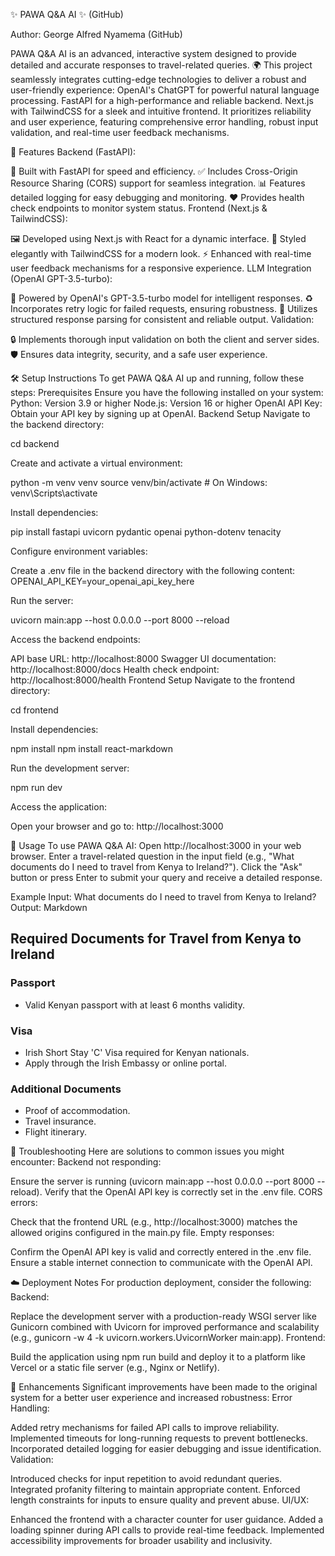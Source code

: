 ✨ PAWA Q&A AI ✨ (GitHub)


Author: George Alfred Nyamema (GitHub)

PAWA Q&A AI is an advanced, interactive system designed to provide detailed and accurate responses to travel-related queries. 🌍 This project seamlessly integrates cutting-edge technologies to deliver a robust and user-friendly experience:
OpenAI's ChatGPT for powerful natural language processing.
FastAPI for a high-performance and reliable backend.
Next.js with TailwindCSS for a sleek and intuitive frontend.
It prioritizes reliability and user experience, featuring comprehensive error handling, robust input validation, and real-time user feedback mechanisms.

🌟 Features
Backend (FastAPI):


🚀 Built with FastAPI for speed and efficiency.
✅ Includes Cross-Origin Resource Sharing (CORS) support for seamless integration.
📊 Features detailed logging for easy debugging and monitoring.
❤️ Provides health check endpoints to monitor system status.
Frontend (Next.js & TailwindCSS):


🖼️ Developed using Next.js with React for a dynamic interface.
🎨 Styled elegantly with TailwindCSS for a modern look.
⚡ Enhanced with real-time user feedback mechanisms for a responsive experience.
LLM Integration (OpenAI GPT-3.5-turbo):


🧠 Powered by OpenAI's GPT-3.5-turbo model for intelligent responses.
♻️ Incorporates retry logic for failed requests, ensuring robustness.
📝 Utilizes structured response parsing for consistent and reliable output.
Validation:


🔒 Implements thorough input validation on both the client and server sides.
🛡️ Ensures data integrity, security, and a safe user experience.

🛠️ Setup Instructions
To get PAWA Q&A AI up and running, follow these steps:
Prerequisites
Ensure you have the following installed on your system:
Python: Version 3.9 or higher
Node.js: Version 16 or higher
OpenAI API Key: Obtain your API key by signing up at OpenAI.
Backend Setup
Navigate to the backend directory:



cd backend




Create and activate a virtual environment:



python -m venv venv
source venv/bin/activate  # On Windows: venv\Scripts\activate




Install dependencies:


pip install fastapi uvicorn pydantic openai python-dotenv tenacity




Configure environment variables:


Create a .env file in the backend directory with the following content:
OPENAI_API_KEY=your_openai_api_key_here




Run the server:



uvicorn main:app --host 0.0.0.0 --port 8000 --reload




Access the backend endpoints:


API base URL: http://localhost:8000
Swagger UI documentation: http://localhost:8000/docs
Health check endpoint: http://localhost:8000/health
Frontend Setup
Navigate to the frontend directory:



cd frontend




Install dependencies:



npm install
npm install react-markdown




Run the development server:



npm run dev




Access the application:


Open your browser and go to: http://localhost:3000

🚀 Usage
To use PAWA Q&A AI:
Open http://localhost:3000 in your web browser.
Enter a travel-related question in the input field (e.g., "What documents do I need to travel from Kenya to Ireland?").
Click the "Ask" button or press Enter to submit your query and receive a detailed response.


Example
Input:
What documents do I need to travel from Kenya to Ireland?
Output:
Markdown
## Required Documents for Travel from Kenya to Ireland

### Passport
- Valid Kenyan passport with at least 6 months validity.

### Visa
- Irish Short Stay 'C' Visa required for Kenyan nationals.
- Apply through the Irish Embassy or online portal.

### Additional Documents
- Proof of accommodation.
- Travel insurance.
- Flight itinerary.



🐛 Troubleshooting
Here are solutions to common issues you might encounter:
Backend not responding:


Ensure the server is running (uvicorn main:app --host 0.0.0.0 --port 8000 --reload).
Verify that the OpenAI API key is correctly set in the .env file.
CORS errors:


Check that the frontend URL (e.g., http://localhost:3000) matches the allowed origins configured in the main.py file.
Empty responses:


Confirm the OpenAI API key is valid and correctly entered in the .env file.
Ensure a stable internet connection to communicate with the OpenAI API.

☁️ Deployment Notes
For production deployment, consider the following:
Backend:


Replace the development server with a production-ready WSGI server like Gunicorn combined with Uvicorn for improved performance and scalability (e.g., gunicorn -w 4 -k uvicorn.workers.UvicornWorker main:app).
Frontend:


Build the application using npm run build and deploy it to a platform like Vercel or a static file server (e.g., Nginx or Netlify).

🌟 Enhancements
Significant improvements have been made to the original system for a better user experience and increased robustness:
Error Handling:


Added retry mechanisms for failed API calls to improve reliability.
Implemented timeouts for long-running requests to prevent bottlenecks.
Incorporated detailed logging for easier debugging and issue identification.
Validation:


Introduced checks for input repetition to avoid redundant queries.
Integrated profanity filtering to maintain appropriate content.
Enforced length constraints for inputs to ensure quality and prevent abuse.
UI/UX:


Enhanced the frontend with a character counter for user guidance.
Added a loading spinner during API calls to provide real-time feedback.
Implemented accessibility improvements for broader usability and inclusivity.


